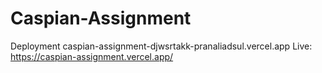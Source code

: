 ﻿# Caspian-Assignment
Deployment caspian-assignment-djwsrtakk-pranaliadsul.vercel.app
Live: https://caspian-assignment.vercel.app/ 
